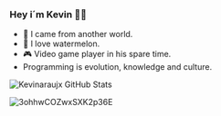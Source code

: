 ### Hey i´m Kevin 👊🏼

- 🌌  I came from another world.
- 🍉  I love watermelon. 
- 🎮  Video game player in his spare time.  
- Programming is evolution, knowledge and culture.


![Kevinaraujx GitHub Stats](https://kevinaraujx-github-readme-stats-kevinaraujx.vercel.app/api?username=kevinaraujx&show_icons=true) 

![3ohhwCOZwxSXK2p36E](https://user-images.githubusercontent.com/82170234/115323248-271ad600-a15e-11eb-98f4-55063b8f4504.gif)
